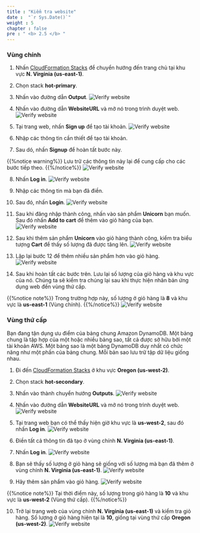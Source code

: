 ```yaml
---
title : "Kiểm tra website"
date :  "`r Sys.Date()`" 
weight : 5
chapter : false
pre : " <b> 2.5 </b> "
---
```


### Vùng chính
1. Nhấn [CloudFormation Stacks](https://us-east-1.console.aws.amazon.com/cloudformation/home?region=us-east-1#/stacks/stackinfo?filteringText=&filteringStatus=active&viewNested=true) để chuyển hướng đến trang chủ tại khu vực **N. Virginia (us-east-1)**.
2. Chọn stack **hot-primary**.
3. Nhấn vào đường dẫn **Output**.
![Verify website](/images/2.preparation/2.5.verifywebsite/2.5.1verifywebsite.png?width=90pc)

4. Nhấn vào đường dẫn **WebsiteURL** và mở nó trong trình duyệt web.
![Verify website](/images/2.preparation/2.5.verifywebsite/2.5.2verifywebsite.png?width=90pc)

5. Tại trang web, nhấn **Sign up** để tạo tài khoản.
![Verify website](/images/2.preparation/2.5.verifywebsite/2.5.3verifywebsite.png?width=89pc)

6. Nhập các thông tin cần thiết để tạo tài khoản.
7. Sau dó, nhấn **Signup** để hoàn tất bước này.

{{%notice warning%}}
Lưu trữ các thông tin này lại để cung cấp cho các bước tiếp theo.
{{%/notice%}}
![Verify website](/images/2.preparation/2.5.verifywebsite/2.5.4verifywebsite.png?width=90pc)

8. Nhấn **Log in**.
![Verify website](/images/2.preparation/2.5.verifywebsite/2.5.5verifywebsite.png?width=89pc)
9. Nhập các thông tin mà bạn đã điền.
10. Sau đó, nhấn **Login**.
![Verify website](/images/2.preparation/2.5.verifywebsite/2.5.6verifywebsite.png?width=90pc)

11. Sau khi đăng nhập thành công, nhấn vào sản phẩm **Unicorn** bạn muốn. Sau đó nhấn **Add to cart** để thêm vào giỏ hàng của bạn.
![Verify website](/images/2.preparation/2.5.verifywebsite/2.5.7verifywebsite.png?width=90pc)

12. Sau khi thêm sản phẩm **Unicorn** vào giỏ hàng thành công, kiểm tra biểu tượng **Cart** để thấy số lượng đã được tăng lên.
![Verify website](/images/2.preparation/2.5.verifywebsite/2.5.8verifywebsite.png?width=90pc)

13. Lặp lại bước 12 để thêm nhiều sản phẩm hơn vào giỏ hàng.
![Verify website](/images/2.preparation/2.5.verifywebsite/2.5.9verifywebsite.png?width=90pc)

14. Sau khi hoàn tất các bước trên. Lưu lại số lượng của giỏ hàng và khu vực của nó. Chúng ta sẽ kiểm tra chúng lại sau khi thực hiện nhân bản ứng dụng web đến vùng thứ cấp.

{{%notice note%}}
Trong trường hợp này, số lượng ở giỏ hàng là **8** và khu vực là **us-east-1** (Vùng chính).
{{%/notice%}}
![Verify website](/images/2.preparation/2.5.verifywebsite/2.5.10verifywebsite.png?width=90pc)


### Vùng thứ cấp
Bạn đang tận dụng ưu điểm của bảng chung Amazon DynamoDB. Một bảng chung là tập hợp của một hoặc nhiều bảng sao, tất cả được sở hữu bởi một tài khoản AWS. Một bảng sao là một bảng DynamoDB duy nhất có chức năng như một phần của bảng chung. Mỗi bản sao lưu trữ tập dữ liệu giống nhau.

1. Đi đến [CloudFormation Stacks](https://us-west-2.console.aws.amazon.com/cloudformation/home?region=us-west-2#/stacks/outputs?filteringText=&filteringStatus=active&viewNested=true) ở khu vực **Oregon (us-west-2)**.
2. Chọn stack **hot-secondary**.
3. Nhấn vào thành chuyển hướng **Outputs**.
![Verify website](/images/2.preparation/2.5.verifywebsite/2.5.11verifywebsite.png?width=90pc)

4. Nhấn vào đường dẫn **WebsiteURL** và mở nó trong trình duyệt web.
![Verify website](/images/2.preparation/2.5.verifywebsite/2.5.12verifywebsite.png?width=90pc)

5. Tại trang web bạn có thể thấy hiện giờ khu vực là **us-west-2**, sau đó nhấn **Log in**.
![Verify website](/images/2.preparation/2.5.verifywebsite/2.5.13verifywebsite.png?width=90pc)

6. Điền tất cả thông tin đã tạo ở vùng chính **N. Virginia (us-east-1)**.
7. Nhấn **Log in**.
![Verify website](/images/2.preparation/2.5.verifywebsite/2.5.14verifywebsite.png?width=90pc)

8. Bạn sẽ thấy số lượng ở giỏ hàng sẽ giống với số lượng mà bạn đã thêm ở vùng chính **N. Virginia (us-east-1)**.
![Verify website](/images/2.preparation/2.5.verifywebsite/2.5.15verifywebsite.png?width=90pc)

9. Hãy thêm sản phẩm vào giỏ hàng. 
![Verify website](/images/2.preparation/2.5.verifywebsite/2.5.16verifywebsite.png?width=90pc)

{{%notice note%}}
Tại thời điểm này, số lượng trong giỏ hàng là **10** và khu vực là **us-west-2** (Vùng thứ cấp).
{{%/notice%}}

10. Trở lại trang web của vùng chính **N. Virginia (us-east-1)** và kiểm tra giỏ hàng. Số lượng ở giỏ hàng hiện tại là **10**, giống tại vùng thứ cấp **Oregon (us-west-2)**.
![Verify website](/images/2.preparation/2.5.verifywebsite/2.5.17verifywebsite.png?width=90pc)
